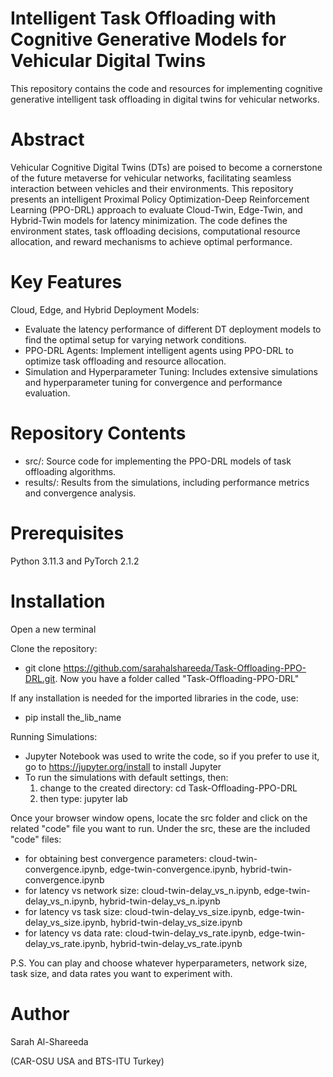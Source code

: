 # Intelligent Task Offloading with Cognitive Generative Models for Vehicular Digital Twins
This repository contains the code and resources for implementing cognitive generative intelligent task offloading in digital twins for vehicular networks.
# Abstract
Vehicular Cognitive Digital Twins (DTs) are poised to become a cornerstone of the future metaverse for vehicular networks, facilitating seamless interaction between vehicles and their environments. This repository presents an intelligent Proximal Policy Optimization-Deep Reinforcement Learning (PPO-DRL) approach to evaluate Cloud-Twin, Edge-Twin, and Hybrid-Twin models for latency minimization. The code defines the environment states, task offloading decisions, computational resource allocation, and reward mechanisms to achieve optimal performance.

# Key Features
Cloud, Edge, and Hybrid Deployment Models:
- Evaluate the latency performance of different DT deployment models to find the optimal setup for varying network conditions.
- PPO-DRL Agents: Implement intelligent agents using PPO-DRL to optimize task offloading and resource allocation.
- Simulation and Hyperparameter Tuning: Includes extensive simulations and hyperparameter tuning for convergence and performance evaluation.

# Repository Contents
- src/: Source code for implementing the PPO-DRL models of task offloading algorithms.
- results/: Results from the simulations, including performance metrics and convergence analysis.

# Prerequisites
Python 3.11.3 and PyTorch 2.1.2

# Installation
Open a new terminal

Clone the repository:
- git clone https://github.com/sarahalshareeda/Task-Offloading-PPO-DRL.git. Now you have a folder called "Task-Offloading-PPO-DRL"

If any installation is needed for the imported libraries in the code, use:
- pip install the_lib_name

Running Simulations:
- Jupyter Notebook was used to write the code, so if you prefer to use it, go to https://jupyter.org/install to install Jupyter
- To run the simulations with default settings, then:
  1) change to the created directory: cd Task-Offloading-PPO-DRL
  2) then type: jupyter lab

Once your browser window opens, locate the src folder and click on the related "code" file you want to run. Under the src, these are the included "code" files:
- for obtaining best convergence parameters: cloud-twin-convergence.ipynb, edge-twin-convergence.ipynb, hybrid-twin-convergence.ipynb
- for latency vs network size: cloud-twin-delay_vs_n.ipynb, edge-twin-delay_vs_n.ipynb, hybrid-twin-delay_vs_n.ipynb
- for latency vs task size: cloud-twin-delay_vs_size.ipynb, edge-twin-delay_vs_size.ipynb, hybrid-twin-delay_vs_size.ipynb
- for latency vs data rate: cloud-twin-delay_vs_rate.ipynb, edge-twin-delay_vs_rate.ipynb, hybrid-twin-delay_vs_rate.ipynb

P.S. You can play and choose whatever hyperparameters, network size, task size, and data rates you want to experiment with.

# Author
Sarah Al-Shareeda
  
  (CAR-OSU USA and BTS-ITU Turkey)
